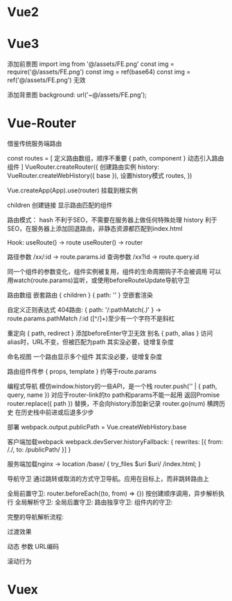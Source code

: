 # Vue2


# Vue3

添加前景图
  import img from '@/assets/FE.png'
  const img = require('@/assets/FE.png')
  const img = ref(base64)
  const img = ref('@/assets/FE.png') 无效

添加背景图
  background: url('~@/assets/FE.png');

# Vue-Router
借鉴传统服务端路由

const routes = [                          定义路由数组，顺序不重要
  { path, component }                     动态引入路由组件
]
VueRouter.createRouter({                  创建路由实例
  history: VueRouter.createWebHistory({ base }),  设置history模式
  routes,
})

Vue.createApp(App).use(router)            挂载到根实例

<router-link to="">children</router-link> 创建链接
<router-view />                           显示路由匹配的组件

路由模式：
  hash      不利于SEO，不需要在服务器上做任何特殊处理
  history   利于SEO，在服务器上添加回退路由，非静态资源都匹配到index.html

Hook: 
  useRoute()  -> route
  useRouter() -> router

路径参数
/xx/:id  ->   route.params.id
查询参数
/xx?id   ->   route.query.id

  同一个组件的参数变化，组件实例被复用，组件的生命周期钩子不会被调用
  可以用watch(route.params)监听，或使用beforeRouteUpdate导航守卫

路由数组
  嵌套路由
    { children }        <router-view />
      { path: '' }      空嵌套渲染

  自定义正则表达式
    404路由: { path: '/:pathMatch(.*)*' }     ->    route.params.pathMatch
    /:id  ([^/]+)至少有一个字符不是斜杠
    
  重定向 { path, redirect }    添加beforeEnter守卫无效
  别名 { path, alias }      访问alias时，URL不变，但被匹配为path     其实没必要，徒增复杂度

  命名视图
    一个路由显示多个组件    其实没必要，徒增复杂度

  路由组件传参
    { props, template }     约等于route.params

编程式导航
  模仿window.history的一些API，是一个栈
  router.push('' | { path, query, name })  对应于router-link的to   path和params不能一起用   返回Promise
  router.replace({ path })    替换，不会向history添加新记录
  router.go(num)    横跨历史  在历史栈中前进或后退多少步

部署
  webpack.output.publicPath = Vue.createWebHistory.base
  
  客户端加载webpack
    webpack.devServer.historyFallback: { rewrites: [{ from: /./, to: /publicPath/ }] }
  
  服务端加载nginx -> location /base/ {
    try_files $uri $uri/ /index.html;
  }

导航守卫
  通过跳转或取消的方式守卫导航。应用在目标上，而非跳转路由上

  全局前置守卫: router.beforeEach((to, from) => {}) 按创建顺序调用，异步解析执行
  全局解析守卫: 
  全局后置守卫: 
  路由独享守卫: 
  组件内的守卫: 

  完整的导航解析流程: 


过渡效果

动态
参数
URL编码

滚动行为

# Vuex

